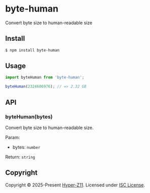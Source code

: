 # byte-human

Convert byte size to human-readable size

## Install

```sh
$ npm install byte-human
```

## Usage

```js
import byteHuman from 'byte-human';

byteHuman(2324606976); // => 2.32 GB
```

## API

### byteHuman(bytes)

Convert byte size to human-readable size.

Param: 
- bytes: `number`

Return: `string`

## Copyright

Copyright © 2025-Present [Hyper-Z11](https://github.com/hyperz111/). Licensed under [ISC License](https://www.isc.org/licenses/).